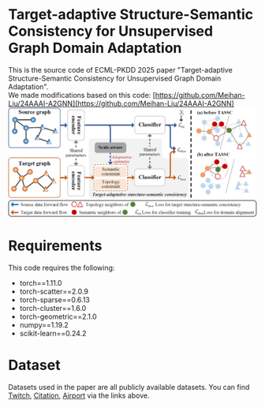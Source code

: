 # Target-adaptive Structure-Semantic Consistency for Unsupervised Graph Domain Adaptation
This is the source code of ECML-PKDD 2025 paper "Target-adaptive Structure-Semantic Consistency for Unsupervised Graph Domain Adaptation".  
We made modifications based on this code: [https://github.com/Meihan-Liu/24AAAI-A2GNN](https://github.com/Meihan-Liu/24AAAI-A2GNN)
![image](./pipline.png) 

# Requirements
This code requires the following:
* torch==1.11.0
* torch-scatter==2.0.9
* torch-sparse==0.6.13
* torch-cluster==1.6.0
* torch-geometric==2.1.0
* numpy==1.19.2
* scikit-learn==0.24.2

# Dataset
Datasets used in the paper are all publicly available datasets. You can find
[Twitch](https://github.com/benedekrozemberczki/datasets#twitch-social-networks),
[Citation](https://github.com/yuntaodu/ASN/tree/main/data),
[Airport](https://drive.google.com/drive/folders/1zlluWoeukD33ZxwaTRQi3jCdD0qC-I2j)
via the links above.  
